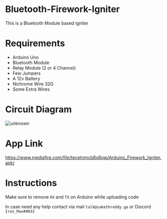 # Bluetooth-Firework-Igniter
This is a Bluetooth Module based igniter

# Requirements
- Arduino Uno
- Bluetooth Module
- Relay Module (2 or 4 Channel)
- Few Jumpers
- A 12v Battery 
- Nichrome Wire 32G
- Some Extra Wires

# Circuit Diagram
![unknown](https://cdn.discordapp.com/attachments/907956163671359528/1045332733825667113/unknown.png)

# App Link
https://www.mediafire.com/file/tecetnmcb8x8iqp/Arduino_Firework_Igniter.apk/

# Instructions 
Make sure to remove `RX` and `TX` on Arduino while uploading code

In case need any help contact via mail `talk@sakethreddy.ga` or Discord `Iron_Max#9033`

